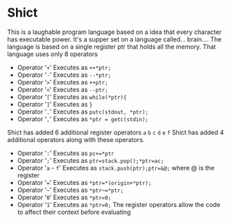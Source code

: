 Shict
=====
This is a laughable program language based on a idea that every character
has executable power.
It's a supper set on a language called... brain....
The language is based on a single register ptr that holds all the memory.
That language uses only 8 operators
 - Operator '`+`' Executes as `++*ptr;`
 - Operator '`-`' Executes as `--*ptr;`
 - Operator '`>`' Executes as `++ptr;`
 - Operator '`<`' Executes as `--ptr;`
 - Operator '`[`' Executes as `while(*ptr){`
 - Operator '`]`' Executes as `}`
 - Operator '`.`' Executes as `putc(stdout, *ptr);`
 - Operator '`,`' Executes as `*ptr = getc(stdin);`

Shict has added 6 additional register operators
`a` `b` `c` `d` `e` `f`
Shict has added 4 additional operators along with these operators.
 - Operator '`:`' Executes as `pc+=*ptr`
 - Operator '`;`' Executes as `ptr=stack.pop();*ptr=ac;`
 - Operator '`a` - `f`' Executes as `stack.push(ptr);ptr=&@;` where @ is the register
 - Operator '`=`' Executes as `*ptr=*(origin+*ptr);`
 - Operator '`~`' Executes as `*ptr~=*ptr;`
 - Operator '`0`' Executes as `*ptr=0;`
 - Operator '`1`' Executes as `*ptr=0;`
The register operators allow the code to affect their context before evaluating

